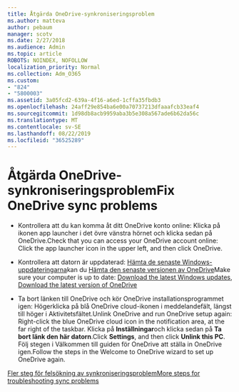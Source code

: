 ```yaml
---
title: Åtgärda OneDrive-synkroniseringsproblem
ms.author: matteva
author: pebaum
manager: scotv
ms.date: 2/27/2018
ms.audience: Admin
ms.topic: article
ROBOTS: NOINDEX, NOFOLLOW
localization_priority: Normal
ms.collection: Adm_O365
ms.custom:
- "824"
- "5800003"
ms.assetid: 3a05fcd2-639a-4f16-a6ed-1cffa35fbdb3
ms.openlocfilehash: 24aff29e854ba6e00a70737213dfaaafcb33eaf4
ms.sourcegitcommit: 1d98db8acb9959aba3b5e308a567ade6b62da56c
ms.translationtype: MT
ms.contentlocale: sv-SE
ms.lasthandoff: 08/22/2019
ms.locfileid: "36525289"
---
```

# <a name="fix-onedrive-sync-problems"></a><span data-ttu-id="e9170-102">Åtgärda OneDrive-synkroniseringsproblem</span><span class="sxs-lookup"><span data-stu-id="e9170-102">Fix OneDrive sync problems</span></span>

- <span data-ttu-id="e9170-103">Kontrollera att du kan komma åt ditt OneDrive konto online: Klicka på ikonen app launcher i det övre vänstra hörnet och klicka sedan på OneDrive.</span><span class="sxs-lookup"><span data-stu-id="e9170-103">Check that you can access your OneDrive account online: Click the app launcher icon in the upper left, and then click OneDrive.</span></span>
    
- <span data-ttu-id="e9170-104">Kontrollera att datorn är uppdaterad: [Hämta de senaste Windows-uppdateringarna](http://go.microsoft.com/fwlink/p/?LinkId=825773)kan du [Hämta den senaste versionen av OneDrive](https://go.microsoft.com/fwlink/p/?linkid=844652)</span><span class="sxs-lookup"><span data-stu-id="e9170-104">Make sure your computer is up to date: [Download the latest Windows updates](http://go.microsoft.com/fwlink/p/?LinkId=825773), [Download the latest version of OneDrive](https://go.microsoft.com/fwlink/p/?linkid=844652)</span></span>
    
- <span data-ttu-id="e9170-105">Ta bort länken till OneDrive och kör OneDrive installationsprogrammet igen: Högerklicka på blå OneDrive cloud-ikonen i meddelandefält, längst till höger i Aktivitetsfältet.</span><span class="sxs-lookup"><span data-stu-id="e9170-105">Unlink OneDrive and run OneDrive setup again: Right-click the blue OneDrive cloud icon in the notification area, at the far right of the taskbar.</span></span> <span data-ttu-id="e9170-106">Klicka på **Inställningar**och klicka sedan på **Ta bort länk den här datorn**.</span><span class="sxs-lookup"><span data-stu-id="e9170-106">Click **Settings**, and then click **Unlink this PC**.</span></span> <span data-ttu-id="e9170-107">Följ stegen i Välkommen till guiden för OneDrive att ställa in OneDrive igen.</span><span class="sxs-lookup"><span data-stu-id="e9170-107">Follow the steps in the Welcome to OneDrive wizard to set up OneDrive again.</span></span>
    
[<span data-ttu-id="e9170-108">Fler steg för felsökning av synkroniseringsproblem</span><span class="sxs-lookup"><span data-stu-id="e9170-108">More steps for troubleshooting sync problems</span></span>](https://support.office.com/article/fix-onedrive-for-business-sync-problems-207e983e-146d-404c-a994-672ef29e1f90?ui=en-US&rs=en-US&ad=US)
  

